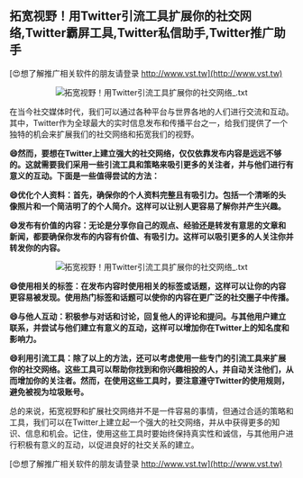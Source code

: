## **拓宽视野！用Twitter引流工具扩展你的社交网络,Twitter霸屏工具,Twitter私信助手,Twitter推广助手**

[😍想了解推广相关软件的朋友请登录 http://www.vst.tw](http://www.vst.tw)

 <center><img src="https://vst.tw/MP4/tuiguang/png/8.png" alt="拓宽视野！用Twitter引流工具扩展你的社交网络_.txt"></center>

在当今社交媒体时代，我们可以通过各种平台与世界各地的人们进行交流和互动。其中，Twitter作为全球最大的实时信息发布和传播平台之一，给我们提供了一个独特的机会来扩展我们的社交网络和拓宽我们的视野。

**😄然而，要想在Twitter上建立强大的社交网络，仅仅依靠发布内容是远远不够的。这就需要我们采用一些引流工具和策略来吸引更多的关注者，并与他们进行有意义的互动。下面是一些值得尝试的方法：**

**😄优化个人资料：首先，确保你的个人资料完整且有吸引力。包括一个清晰的头像照片和一个简洁明了的个人简介。这样可以让别人更容易了解你并产生兴趣。**

**😄发布有价值的内容：无论是分享你自己的观点、经验还是转发有意思的文章和新闻，都要确保你发布的内容有价值、有吸引力。这样可以吸引更多的人关注你并转发你的内容。**

 <center><img src="https://vst.tw/MP4/tuiguang/png/1.png" alt="拓宽视野！用Twitter引流工具扩展你的社交网络_.txt"></center>

**😄使用相关的标签：在发布内容时使用相关的标签或话题，这样可以让你的内容更容易被发现。使用热门标签和话题可以使你的内容在更广泛的社交圈子中传播。**

**😄与他人互动：积极参与对话和讨论，回复他人的评论和提问。与其他用户建立联系，并尝试与他们建立有意义的互动，这样可以增加你在Twitter上的知名度和影响力。**

**😄利用引流工具：除了以上的方法，还可以考虑使用一些专门的引流工具来扩展你的社交网络。这些工具可以帮助你找到和你兴趣相投的人，并自动关注他们，从而增加你的关注者。然而，在使用这些工具时，要注意遵守Twitter的使用规则，避免被视为垃圾账号。**

总的来说，拓宽视野和扩展社交网络并不是一件容易的事情，但通过合适的策略和工具，我们可以在Twitter上建立起一个强大的社交网络，并从中获得更多的知识、信息和机会。记住，使用这些工具时要始终保持真实性和诚信，与其他用户进行积极有意义的互动，以促进良好的社交关系的建立。

[😍想了解推广相关软件的朋友请登录 http://www.vst.tw](http://www.vst.tw)



